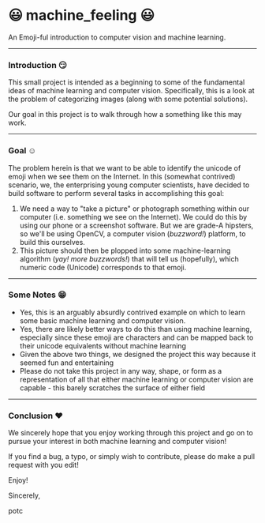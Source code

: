 # :smiley: machine_feeling :smiley:
An Emoji-ful introduction to computer vision and machine learning.

-----

### Introduction :smirk:
This small project is intended as a beginning to some of the fundamental ideas of machine learning and computer vision. Specifically, this is a look at the problem of categorizing images (along with some potential solutions).

Our goal in this project is to walk through how a something like this may work.

-----

### Goal :relaxed:
The problem herein is that we want to be able to identify the unicode of emoji when we see them on the Internet. In this (somewhat contrived) scenario, we, the enterprising young computer scientists, have decided to build software to perform several tasks in accomplishing this goal:
1. We need a way to "take a picture" or photograph something within our computer (i.e. something we see on the Internet). We could do this by using our phone or a screenshot software. But we are grade-A hipsters, so we'll be using OpenCV, a computer vision (*buzzword!*) platform, to build this ourselves.
2. This picture should then be plopped into some machine-learning algorithm (*yay! more buzzwords!*) that will tell us (hopefully), which numeric code (Unicode) corresponds to that emoji. 

-----

### Some Notes :grin:
- Yes, this is an arguably absurdly contrived example on which to learn some basic machine learning and computer vision. 
- Yes, there are likely better ways to do this than using machine learning, especially since these emoji are characters and can be mapped back to their unicode equivalents without machine learning
- Given the above two things, we designed the project this way because it seemed fun and entertaining
- Please do not take this project in any way, shape, or form as a representation of all that either machine learning or computer vision are capable - this barely scratches the surface of either field


-----

### Conclusion :heart:
We sincerely hope that you enjoy working through this project and go on to pursue your interest in both machine learning and computer vision!

If you find a bug, a typo, or simply wish to contribute, please do make a pull request with you edit!

Enjoy!

Sincerely,


potc
